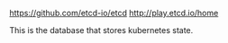 https://github.com/etcd-io/etcd
http://play.etcd.io/home

This is the database that stores kubernetes state. 
